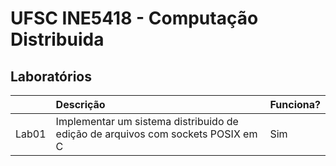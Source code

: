 # UFSC INE5418 - Computação Distribuida

## Laboratórios

|       | Descrição                                                                       |  Funciona?  |
|-------|:------------------------------------------------------------------------------- | :---------- |
| Lab01 | Implementar um sistema distribuido de edição de arquivos com sockets POSIX em C | Sim         |


